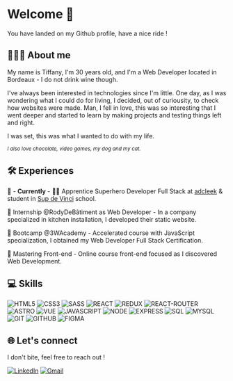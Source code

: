 # Welcome 👋

You have landed on my Github profile, have a nice ride !

## 👩🏻‍💻 About me

My name is Tiffany, I'm 30 years old, and I'm a Web Developer located in Bordeaux - I do not drink wine though.

I've always been interested in technologies since I'm little. One day, as I was wondering what I could do for living, I decided, out of curiousity, to check how websites were made. Man, I fell in love, this was so interesting that I went deeper and started to learn by making projects and testing things left and right.

I was set, this was what I wanted to do with my life.

<sub>_I also love chocolate, video games, my dog and my cat._</sub>

## 🛠️ Experiences

🚀 - **Currently** - 🦸‍♀️ Apprentice Superhero Developer Full Stack at [adcleek](https://www.adcleek.com/) & student in [Sup de Vinci](https://www.supdevinci.fr/) school.

💼 Internship @RodyDeBâtiment as Web Developer - In a company specialized in kitchen installation, I developed their static website.

🏢 Bootcamp @3WAcademy - Accelerated course with JavaScript specialization, I obtained my Web Developer Full Stack Certification.

🎨 Mastering Front-end - Online course front-end focused as I discovered Web Development.

## 💻 Skills

![HTML5](https://img.shields.io/badge/HTML5-expert?style=for-the-badge&logo=HTML5&logoColor=fefefe&labelColor=e34c26&color=e34c26)
![CSS3](https://img.shields.io/badge/CSS3-expert?style=for-the-badge&logo=CSS3&logoColor=fefefe&labelColor=264de4&color=264de4)
![SASS](https://img.shields.io/badge/SCSS-expert?style=for-the-badge&logo=data%3Aimage%2Fpng%3Bbase64%2CiVBORw0KGgoAAAANSUhEUgAAADIAAAAyCAYAAAAeP4ixAAAACXBIWXMAAAsTAAALEwEAmpwYAAAE%2BUlEQVR4nO2Ze6zWcxzHf3Eojki6SJJc1zliE21WW5s7hbbczimzgz%2FMJf6QwzCGLWXmfqnEtExH2aQYCVuG%2BMPR5KDpuGQOSoXqpIOXfZz379nn%2Be55zvPr59fpwfPezs7zfC%2Bf7%2Ff9%2FX6u3yeKKqigggr%2BdwB6AScD1wGPAc8Dr%2BhvJtAIjAJ6RGW6%2BcnAYmALyfAtcCWwezkQOAJ4ANhAerwJ7L2rCBwJPAN0FNncr8BS4F7gcuAC4BygAbgHWBmMf6G7CewPPF6EwGZgFnAm0DOBrInAVjf%2F2O4iUQd8X4DAN8BUI5lCphl%2BjIads3PB9BdoKkBggwj0ilICGOPk3ZhWTkkAQ4HmgMAfwENA3wzkX%2BTkXvJP5RUEcAzwQ0CiFRgbZQTZVIzhWckN3WpoDy8DvaOMAAwBtkl2c1ZycwD2AVYFJGZmGbiAKuAtJ39iVrJzkP57LAB2izKCHUigUq9mJTsH4Gjgd7fIl3ZDUUYAqoFFgc0dkJX8HIAZwW3URRkBOE8HE%2BMLYFhW8vMAtLiFzBD37GKsJYmTivW7ZLIusAfDa8CB0c4CnTlSjJUlxvYBVmuTU4DTgFOVU90KvAj8FBBoVb6VKIUH%2BqcKuMDHbtHPE4wfADynIFkM3wGzgQnAHgn3cSjwo%2BavSUPkFreB34BBCecNVhJ4vfKna4Cz5TyKnr7mWBlwv8%2FVND%2FG%2FDREegNf50TAgzssJPla%2BwLbtU5HQOQdt4cpaRcY6yLun2mDFTAOmAc8aypYoN%2BcQIwVrn00%2BWhIRcRdeXxa23fEDStWLAw2M63AuPdc%2F1zXbhVjG%2FCu%2Bu5KTUQCzQNtcjczrVSaYgUVsFxzzFjrlT3PCcadpDE%2F6%2F9CtZ%2Br71cDt%2Btzi7czC6BALVAD9EtK5nDg%2FcD%2F9%2B0iW17mdP4Eta%2BR210BHKS2JlWH9tJiWKuYY%2B78I%2BViI9y6Nu5OBdEQNueOkmWFuUzdRuxiTVhN4LHmBKnNdFfbewxRjWNEn9J3u21U49vn0U72MjfXbni%2BNt2o%2F%2FN0SPGrzKgkt3OKdBcFOnu7ulvPP2ZH69TXDgws4M7%2Fjkt6kLAN1%2Br7627M00GManZ9I4vsq4eC8afAeuDgJGQGSr08LAk8yl17kxu%2FKigFzL1vBJa4MbaJGGc5h%2FGh3HBM9KoEDyOfWPAtRcKYXwh85hZ%2BSX39XNu1ajsxIDxZqQy%2BygRudmMeVtt0EbZbeUN9VyR0%2BW1dDahx3qhVUXudHiCq9AQaY7zmPBkQsarzK%2BDtwDN2uNRoiSWTUs8ZwPHKMDYm8VCau7nYLTRKmOn1o3F9AnygxQfJXnLqoWu2d65f1LZFySKxMSt9sYOYK0NHb8Xn6%2FNizd%2BU9J0AOCPWEt9YrQdo5Crrg34zLsNw4DhHZKpUA3cr7UoeF7n0ZLWC3xMas00ud6RuaasZP3BIQhK1ysQH%2B8a9TAXcAmOCSftpcyidr3LBrV2uusWdLnLPtUE5HXs6K7hOd%2FLN5qqTEAjUNL%2BaBe4LjTfoj7PTta7NnlI9LgYOc%2FHnJje2Qd7ISoDLuirgUiM47fVhYWNX7V7fZ7n2Aa6UXRDo7YSou0GnC4uxPOgbJl%2BN9DjvUU1pxtCoHABMckTaZMg1itL%2Bd5DbonIG%2BR6oGB4py5%2FOQhSoJ2LYM%2Bql0b8FdOr6DSK0VHlS%2FS77iayCCiqo4D%2BNvwCjFHg4JpCmDAAAAABJRU5ErkJggg%3D%3D&labelColor=cc6699&color=cc6699)
![REACT](https://img.shields.io/badge/REACT-expert?style=for-the-badge&logo=REACT&logoColor=fefefe&labelColor=04d8f9&color=04d8f9)
![REDUX](https://img.shields.io/badge/REDUX-expert?style=for-the-badge&logo=REDUX&logoColor=fefefe&labelColor=764ABC&color=764ABC)
![REACT-ROUTER](https://img.shields.io/badge/REACT--ROUTER-expert?style=for-the-badge&logo=REACT-ROUTER&logoColor=fefefe&labelColor=D0021B&color=D0021B)
![ASTRO](https://img.shields.io/badge/ASTRO-expert?style=for-the-badge&logo=ASTRO&logoColor=%23ffffff&labelColor=%233C158C&color=%233C158C)
![VUE](https://img.shields.io/badge/VUE-expert?style=for-the-badge&logo=data%3Aimage%2Fpng%3Bbase64%2CiVBORw0KGgoAAAANSUhEUgAAABgAAAAYCAYAAADgdz34AAAACXBIWXMAAAsTAAALEwEAmpwYAAACaUlEQVR4nLVVTWgTQRQehSoi4k0UFC%2BC4E2yCTFqdiYYsytVFA3%2BkW3UUv9QjCIBJdnkTQRFchBBUMGTVhGVQmNmoiergj%2FFn4tEelAQqyJUC9qqpI3EYjIzMVrT5IPvsu%2B973vz9u0sQs2GzqHVx1LB3%2FR2xta5jFBQpCOwdY5ap60Mz1Pz8LXkelGrpI0IgyThtCjSuTb8zGlaRYHXqwxMi4s5rg3bH6k6hNEEcl9NT8McXosB74Ujec2wCpJJIBQoiwesNXIDoR%2Fei0dfKQZv%2FLmT038VEEY3q%2B7ucMddUUQzrBcOR0fLomBwimZYL8WYe%2BeuO2q9noVN0pExAykJ30gMaKY1IAo5DCuiBUKHlfF91LsSg1Itg%2FuoWJwkGXizsBhzKIiJS6L7epRRfB5j5ZknHrkniXM6ot9KaX%2FcKMLpeSk5myw4W9v6lI4rXN2WxwxGlO7P1VxZf86eRRj9JBYsOx19Wstg%2BZnoc6X7QT1jz%2F7rd4E5HFJfmGvjtsequGtL%2BwM1DzN6EP0Ljt6zLZjTvLQRl%2BP9mhkaLm%2BUGRrWr8TeKjvfZ2RPTUXjgY8n%2FVVru3d3eW3d%2B%2Ff0qHFfLmmOS7wyKnpTOn53Ysi5ynqvmdY7vRu%2BygaQQf8LndsLMIdvopDn2IGHS1MR6UrAnH4nDBaiekA4pOU5wxjl7tOoXni6TswgHPqrLrHK1nxYcfv4TDQR6Azaaxpk6Q40Udi2PRlzWn0Vc%2FqkFEONAOHUQxiMCu9ilOSoFzUSmEOnMPtLqNHQs%2FZczOAL4TBEMnQ%2BagYwp3HCINYU8RJKv9cSm2ZQD34CZzpSmiAfSC8AAAAASUVORK5CYII%3D&labelColor=%23141516&color=%23141516)
![JAVASCRIPT](https://img.shields.io/badge/JAVASCRIPT-expert?style=for-the-badge&logo=JAVASCRIPT&logoColor=111111&labelColor=F7DF1E&color=F7DF1E)
![NODE](https://img.shields.io/badge/NODE-expert?style=for-the-badge&logo=NODE.JS&logoColor=fefefe&labelColor=539E43&color=539E43)
![EXPRESS](https://img.shields.io/badge/EXPRESS-expert?style=for-the-badge&logo=EXPRESS&logoColor=111111&labelColor=fefefe&color=fefefe)
![SQL](https://img.shields.io/badge/SQL-expert?style=for-the-badge&logo=data%3Aimage%2Fpng%3Bbase64%2CiVBORw0KGgoAAAANSUhEUgAAACAAAAAgCAYAAABzenr0AAAACXBIWXMAAAsTAAALEwEAmpwYAAACo0lEQVR4nNWXTUhUURTHR2lRZC6yNhlpEWVQQdOmRWbbPsA%2BECYJclERfaynILUQolpUFAiSRdCmz6WBrWphGUlGRkRbKTeVC5siNH9x8D%2F0ZnjNu%2FfNc%2BEfLty595z%2F%2BfPm3nPOTaUiAKwDjgLXgCfAIPARGAN%2BaYxpbVA2ZnvEfKP4QwHUAReAUcrHqLhWuAY%2FBeQCBJPAANANnASagS1AGlilkdZas2zM9oV88zDOE1HBDwYcRoDDwCIn5eF81forjCuP1lIOz2V0HaiIGziEtwK4Ie5npQyHZPQO2JqggMbAVxhyEZCH%2Fc4CTcBCj4BV8smGcboIGCk6QIYp4APQD9wBeoDLGj1a65eN2QYx6fsFWoBlwBngKTCBPybke1pcLV4CUoXr85SQdgLHgU7goq5bt%2Bad2tsBNJhPEUd8AUnAV0AmkaiF3BkfAQPA4gSD1ygzOgswfAXOAfVlBF4JnAe%2B8Q9OAnIUwq5Wr%2BVyYBewXjWgRsPmG7RnteCWfILIeZ0B4IDK6x%2Fiw3xfii8T6xYASyXmKtAHfALGQ4KNa89srijgklm9hsyk3CpH27mVB87OgoB2HwFTSq9l5wLjAC4FCpRXOf4J3AMOAWtcmhSgUrZtwH01rUE4CbgNvP1PhXuvk%2F5AuaFX8z7thVXOYeUG90PITBu1XfXexEzjjmkFNd%2BmRG4BsADYCOwHjqnb6dLIam2fMuL8OXsNX0W2zvEFtIr7dSmjmzJ6A9QmGHy5zoThbinDeuC7DH%2FojbcpzhtBhzitN4ZxobJcF%2BXYoC8QxBfgsWVIvZ6sz98MrNaw%2BTbttcvWfIKw87XWVX0lsFdd7W%2BP61cM87VWfY9x%2Bn7FvBh73%2B1W1%2FtIPcJn%2FVVW723Y3NZs7yHQIZ%2FqqAB%2FAYCQJjkUcRdeAAAAAElFTkSuQmCC&labelColor=%23399CDB&color=%23399CDB)
![MYSQL](https://img.shields.io/badge/MYSQL-expert?style=for-the-badge&logo=MYSQL&logoColor=F29111&labelColor=00758F&color=00758F)
![GIT](https://img.shields.io/badge/GIT-expert?style=for-the-badge&logo=GIT&logoColor=fefefe&labelColor=f34f29&color=f34f29)
![GITHUB](https://img.shields.io/badge/GITHUB-expert?style=for-the-badge&logo=GITHUB&logoColor=fefefe&labelColor=222529&color=222529)
![FIGMA](https://img.shields.io/badge/FIGMA-expert?style=for-the-badge&logo=data%3Aimage%2Fpng%3Bbase64%2CiVBORw0KGgoAAAANSUhEUgAAADAAAAAwCAYAAABXAvmHAAAACXBIWXMAAAsTAAALEwEAmpwYAAACsklEQVR4nO2W0YqbQBSG8xBNGu9LMXvRVyhoF2I2FlrMA%2FRipzGwKO1VUSgb80QFXVYLfQKTvETS26jRS08Zs2nDEo0OM9ZAfjhXifB%2FZ%2F45c1qtiy76P%2Fp9%2FbKzkrjZWuouVgNuux5wkFegi%2FmlCVvQhDnoggVfrzv1mL%2FpjlYSFxaZLg2gH8KIIeiCwt78gEvLmq8EoGeVMoN4ik3pzhMCAOhCAHf9NnWALPMVzZMBiPhuTKkDrKXuskaAOXWA1YCL6gMQQ%2FoABPknBtCFgDoAnvnnHSGJs%2Bo7AfH%2BfMeoJmzgy9sXLRZa97sK84dMe%2FeRiflnEAF1AE3YMDd%2FANFeDbjpWur6p8brCeMRaKKPM88sNsf0%2FQN0DBlmpgwLU4atKQPk1eF3bx6jDm%2FHM95JFrwdb3eVzHk7tvBvtZg33sPIHEJYZPoYwNVDMuo5cdhzEjhecXjlxAp78zKkZc3vATLzdpzmm092ZccpMwgcmyqd3xeORnHnk%2BcQwSsnpL%2BNPmUeqhbOfGnzzt840d9GDRmWZADJsioAbyf0VwljCBHhCUQEJxBSByDJP65K%2BXf%2B3QP6ALuZX%2F0EnGTRiAiZMliEEbIITuD%2BjMdosnn9I2SzVpg3oBA9ZE6slH3I%2BIeY7UKHIQwZgioABxBBUed51ub3%2BtaHtjGEqSmDf2q8Hn6HX1j8SPXsxMfjNRuxduLjzDOLzTGNH8cd5E1myFMXyFO3yJtAXrWaJuSqI%2BROwiLTjQVAO%2FNpWfONAhjj2FTofOMAUJb5auYbBXDrqcvzBnDV6KwBEEH%2Bbz2V%2FlZJqt3MrwjgTuhvlaS6dVWLIEL0t8oax%2BgG%2FUL1rQdl9PnnRCn1kOH%2FuGo9ixkJBL6chZ1vqvm9Pjl3beSqU%2BSqPh6v2Yh1VR9nvnGxueiiVq7%2BAFwg%2FqWc6gzXAAAAAElFTkSuQmCC&labelColor=fefefe&color=fefefe)

## 🌐 Let's connect

I don't bite, feel free to reach out !

[![LinkedIn](https://img.shields.io/badge/Tiffany%20Dbeissy-expert?logo=Linkedin&logoColor=white&color=blue)](https://www.linkedin.com/in/tiffany-dbeissy/)
[![Gmail](https://img.shields.io/badge/tiffany.dbeissy%40gmail.com-expert?logo=GMAIL&logoColor=CE3C31&labelColor=fefefe&color=fefefe)](mailto:tiffany.dbeissy@gmail.com)

